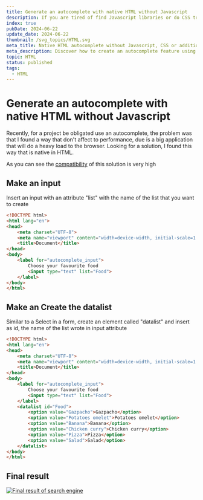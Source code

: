 ```yaml
---
title: Generate an autocomplete with native HTML without Javascript
description: If you are tired of find Javascript libraries or do CSS tricks for create an autocomplete in native HTML with native performance
index: true
pubDate: 2024-06-22
update_date: 2024-06-22
thumbnail: /svg_topics/HTML.svg
meta_title: Native HTML autocomplete without Javascript, CSS or additional code
meta_description: Discover how to create an autocomplete feature using only HTML, without relying on JavaScript. Improve your website's functionality and accessibility with this simple and effective technique. Learn more here
topic: HTML
status: published
tags:
  - HTML
---
```


# Generate an autocomplete with native HTML without Javascript

Recently, for a project be obligated use an autocomplete, the problem was that I found a way that don't affect to performance, due is a big application that will do a heavy load to the browser. Looking for a solution, I found this way that is native in HTML.

As you can see the [compatibility](https://caniuse.com/?search=datalist) of this solution is very high

## Make an input
Insert an input with an attribute "list" with the name of the list that you want to create

```html
<!DOCTYPE html>
<html lang="en">
<head>
    <meta charset="UTF-8">
    <meta name="viewport" content="width=device-width, initial-scale=1.0">
    <title>Document</title>
</head>
<body>
    <label for="autocomplete_input">
        Choose your favourite food
        <input type="text" list="Food">
    </label>
</body>
</html>
```

## Make an Create the datalist
Similar to a Select in a form, create an element called "datalist" and insert as id, the name of the list wrote in input attribute


```html
<!DOCTYPE html>
<html lang="en">
<head>
    <meta charset="UTF-8">
    <meta name="viewport" content="width=device-width, initial-scale=1.0">
    <title>Document</title>
</head>
<body>
    <label for="autocomplete_input">
        Choose your favourite food
        <input type="text" list="Food">
    </label>
    <datalist id="Food">
        <option value="Gazpacho">Gazpacho</option>
        <option value="Potatoes omelet">Potatoes omelet</option>
        <option value="Banana">Banana</option>
        <option value="Chicken curry">Chicken curry</option>
        <option value="Pizza">Pizza</option>
        <option value="Salad">Salad</option>
    </datalist>
</body>
</html>
```
## Final result
[![Final result of search engine](/img/posts/4/result.gif)](/img/posts/4/result.gif)

